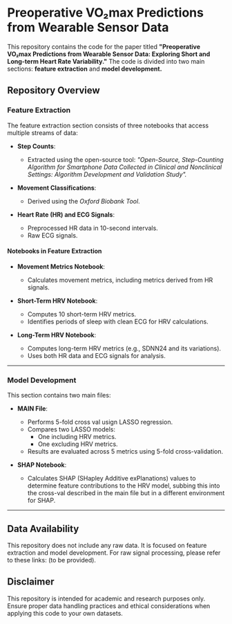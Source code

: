 # **Preoperative VO₂max Predictions from Wearable Sensor Data**

This repository contains the code for the paper titled **"Preoperative VO₂max Predictions from Wearable Sensor Data: Exploring Short and Long-term Heart Rate Variability."** The code is divided into two main sections: **feature extraction** and **model development.**

## **Repository Overview**

### **Feature Extraction**
The feature extraction section consists of three notebooks that access multiple streams of data:

- **Step Counts**:
  - Extracted using the open-source tool: *"Open-Source, Step-Counting Algorithm for Smartphone Data Collected in Clinical and Nonclinical Settings: Algorithm Development and Validation Study".*

- **Movement Classifications**:
  - Derived using the *Oxford Biobank Tool*.

- **Heart Rate (HR) and ECG Signals**:
  - Preprocessed HR data in 10-second intervals.
  - Raw ECG signals.

#### **Notebooks in Feature Extraction**
- **Movement Metrics Notebook**:
  - Calculates movement metrics, including metrics derived from HR signals.

- **Short-Term HRV Notebook**:
  - Computes 10 short-term HRV metrics.
  - Identifies periods of sleep with clean ECG for HRV calculations.

- **Long-Term HRV Notebook**:
  - Computes long-term HRV metrics (e.g., SDNN24 and its variations).
  - Uses both HR data and ECG signals for analysis.

---

### **Model Development**
This section contains two main files:

- **MAIN File**:
  - Performs 5-fold cross val usign LASSO regression.
  - Compares two LASSO models:
    - One including HRV metrics.
    - One excluding HRV metrics.
  - Results are evaluated across 5 metrics using 5-fold cross-validation.

- **SHAP Notebook**:
  - Calculates SHAP (SHapley Additive exPlanations) values to determine feature contributions to the HRV model, subbing this into the cross-val described in the main file but in a different environment for SHAP.

---

## **Data Availability**
This repository does not include any raw data. It is focused on feature extraction and model development. For raw signal processing, please refer to these links: (to be provided).



## **Disclaimer**
This repository is intended for academic and research purposes only. Ensure proper data handling practices and ethical considerations when applying this code to your own datasets.
